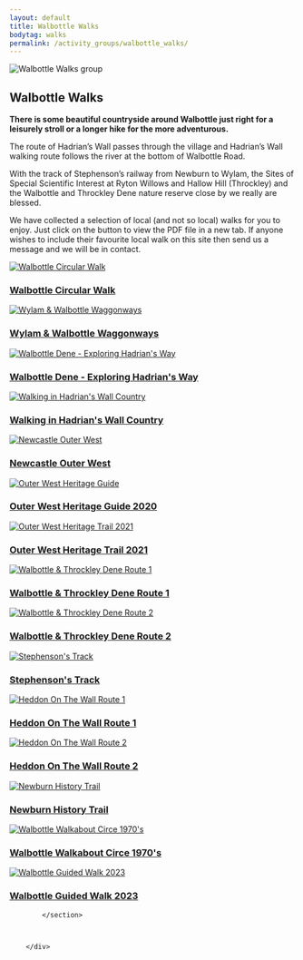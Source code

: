 ```yaml
---
layout: default
title: Walbottle Walks
bodytag: walks
permalink: /activity_groups/walbottle_walks/
---
```

	
<div class="container-fluid">
	<div class="row">
		<div class="mastImg">
			<img src="/assets/images/masthead-walks.jpg" class="img-responsive" alt="Walbottle Walks group"/>
		</div>
	</div>
</div>

<div class="container-fluid groups">
	<div class="row">
		<div class="col-lg-1 col-md-1 col-sm-1 col-xs-0"></div>
		<div class="mainPanel col-lg-10 col-md-10 col-sm-10 col-xs-12">
			<div class="col-lg-12 col-md-12 col-sm-12 col-xs-12">
			  <h2>Walbottle Walks</h2>
			</div>
			<div class="col-lg-12 col-md-12 col-sm-12 col-xs-12">
			  <p><strong>There is some beautiful countryside around Walbottle just right for a leisurely stroll or a longer hike for the more adventurous.</strong></p>
				<p>The route of Hadrian’s Wall passes through the village and Hadrian’s Wall walking route follows the river at the bottom of Walbottle Road.</p>
				<p>With the track of Stephenson’s railway from Newburn to Wylam, the Sites of Special Scientific Interest at Ryton Willows and Hallow Hill (Throckley) and the Walbottle and Throckley Dene nature reserve close by we really are blessed.</p>
				<p>We have collected a selection of local (and not so local) walks for you to enjoy. Just click on the button to view the PDF file in a new tab. If anyone wishes to include their favourite local walk on this site then send us a message and we will be in contact.</p>
			</div>	
			<section class="row equal">
			<div class="col-lg-3 col-md-3 col-sm-4 col-xs-6">
				<a href="/assets/pdf/Walk-around-Walbottle.pdf" title="Walbottle Circular Walk" target="_blank" class="route">
				<img src="/assets/images/walks/walks-circular.jpg" class="img-responsive" alt="Walbottle Circular Walk">
				<h3>Walbottle Circular Walk</h3>
				</a>
	  		</div>
			<div class="col-lg-3 col-md-3 col-sm-4 col-xs-6">
				<a href="/assets/pdf/wylam__walbottle_waggonways.pdf" title="Wylam &amp; Walbottle Waggonways" target="_blank" class="route">
				<img src="/assets/images/walks/walks-wylam.jpg" class="img-responsive" alt="Wylam &amp; Walbottle Waggonways">
				<h3>Wylam &amp; Walbottle Waggonways</h3>
				</a>
	  		</div>
			<div class="col-lg-3 col-md-3 col-sm-4 col-xs-6">
				<a href="/assets/pdf/walkdoc-10108.pdf" title="Walbottle Dene - Exploring Hadrian's Way" target="_blank" class="route">
				<img src="/assets/images/walks/walks-walbottle.jpg" class="img-responsive" alt="Walbottle Dene - Exploring Hadrian's Way">
				<h3>Walbottle Dene - Exploring Hadrian's Way</h3>
				</a>
	  		</div>
			<div class="col-lg-3 col-md-3 col-sm-4 col-xs-6">
				<a href="/assets/pdf/walking_in_hw_country.pdf" title="Walking in Hadrian's Wall Country" target="_blank" class="route">
				<img src="/assets/images/walks//walks-hadrians.jpg" class="img-responsive" alt="Walking in Hadrian's Wall Country">
				<h3>Walking in Hadrian's Wall Country</h3>
				</a>
	  		</div>
			<div class="col-lg-3 col-md-3 col-sm-4 col-xs-6">
				<a href="/assets/pdf/outer-west-maps-and-picture-book-apr21-v3_lowres.pdf" title="Newcastle Outer West" target="_blank" class="route">
				<img src="/assets/images/walks/walks-outer-west.jpg" class="img-responsive" alt="Newcastle Outer West">
				<h3>Newcastle Outer West</h3>
				</a>
	  		</div>			
			<div class="col-lg-3 col-md-3 col-sm-4 col-xs-6">
				<a href="/assets/pdf/outer-west-heritage-guide-2020.pdf" title="Outer West Heritage Guide" target="_blank" class="route">
				<img src="/assets/images/walks/walks-outer-west-heritage.jpg" class="img-responsive" alt="Outer West Heritage Guide">
				<h3>Outer West Heritage Guide 2020</h3>
				</a>
	  		</div>
			<div class="col-lg-3 col-md-3 col-sm-4 col-xs-6">
				<a href="/assets/pdf/heritage-trail-booklet-outer-west-a5-apr21-v5.pdf" title="Outer West Heritage Trail 2021" target="_blank" class="route">
				<img src="/assets/images/walks/walks-heritage.jpg" class="img-responsive" alt="Outer West Heritage Trail 2021">
				<h3>Outer West Heritage Trail 2021</h3>
				</a>
	  		</div>
			<div class="col-lg-3 col-md-3 col-sm-4 col-xs-6">
				<a href="/assets/pdf/walkdoc-6902.pdf" title="Walbottle &amp; Throckley Dene Route 1" target="_blank" class="route">
				<img src="/assets/images/walks/walks-walbottle+throckley.jpg" class="img-responsive" alt="Walbottle &amp; Throckley Dene Route 1">
				<h3>Walbottle &amp; Throckley Dene Route 1</h3>
				</a>
	  		</div>
			<div class="col-lg-3 col-md-3 col-sm-4 col-xs-6">
				<a href="https://urbangreennewcastle.org/our-green-spaces/find-your-park/walbottle-throckley-dene" title="Walbottle &amp; Throckley Dene Route 2" target="_blank" class="route">
				<img src="/assets/images/walks/walks-walbottle+throckley2.jpg" class="img-responsive" alt="Walbottle &amp; Throckley Dene Route 2">
				<h3>Walbottle &amp; Throckley Dene Route 2</h3>
				</a>
	  		</div>
			<div class="col-lg-3 col-md-3 col-sm-4 col-xs-6">
				<a href="/assets/pdf/stephensons_track_west_walks.pdf" title="Stephenson's Track" target="_blank" class="route">
				<img src="/assets/images/walks/walks-stephenson.jpg" class="img-responsive" alt="Stephenson's Track">
				<h3>Stephenson's Track</h3>
				</a>
	  		</div>
			<div class="col-lg-3 col-md-3 col-sm-4 col-xs-6">
				<a href="/assets/pdf/heddon_on_the_wall.pdf" title="Heddon On The Wall Route 1" target="_blank" class="route">
				<img src="/assets/images/walks/walks-heddon1.jpg" class="img-responsive" alt="Heddon On The Wall Route 1">
				<h3>Heddon On The Wall Route 1</h3>
				</a>
	  		</div>
			<div class="col-lg-3 col-md-3 col-sm-4 col-xs-6">
				<a href="/assets/pdf/Heddon-on-the-wall-2.jpg" title="Heddon On The Wall Route 2" target="_blank" class="route">
				<img src="/assets/images/walks/walks-heddon2.jpg" class="img-responsive" alt="Heddon On The Wall Route 2">
				<h3>Heddon On The Wall Route 2</h3>
				</a>
	  		</div>
			<div class="col-lg-3 col-md-3 col-sm-4 col-xs-6">
				<a href="https://web.archive.org/web/20200603131418/https://biglampbrewers.co.uk/keelman-pub/newburn-history-trail/" title="Newburn History Trail" target="_blank" class="route">
				<img src="/assets/images/walks/walks-newburn.jpg" class="img-responsive" alt="Newburn History Trail">
				<h3>Newburn History Trail</h3>
				</a>
	  		</div>
			<div class="col-lg-3 col-md-3 col-sm-4 col-xs-6">
				<a href="/assets/pdf/heddon_on_the_wall.pdf" title="Walbottle Walkabout Circe 1970's" target="_blank" class="route">
				<img src="/assets/images//walks/walks-1970.jpg" class="img-responsive" alt="Walbottle Walkabout Circe 1970's">
				<h3>Walbottle Walkabout Circe 1970's</h3>
				</a>
	  		</div>
			<div class="col-lg-3 col-md-3 col-sm-4 col-xs-6">
				<a href="/assets/pdf/Walk-around-Walbottle-2023-from-Institute-3.pdf" title="Walbottle Guided Walk 2023" target="_blank" class="route">
				<img src="/assets/images/walks//walks-2023.jpg" class="img-responsive" alt="Walbottle Guided Walk 2023">
				<h3>Walbottle Guided Walk 2023</h3>
				</a>
	  		</div>
				
			</section>
			
			
			
		</div>
